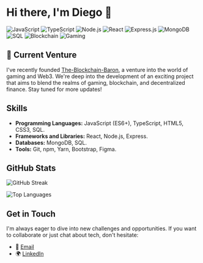 # Hi there, I'm Diego 👋

![JavaScript](https://img.shields.io/badge/JavaScript-F7DF1E?style=for-the-badge&logo=javascript&logoColor=black)
![TypeScript](https://img.shields.io/badge/TypeScript-007ACC?style=for-the-badge&logo=typescript&logoColor=white)
![Node.js](https://img.shields.io/badge/Node.js-339933?style=for-the-badge&logo=node.js&logoColor=white)
![React](https://img.shields.io/badge/React-20232A?style=for-the-badge&logo=react&logoColor=61DAFB)
![Express.js](https://img.shields.io/badge/Express.js-404D59?style=for-the-badge)
![MongoDB](https://img.shields.io/badge/MongoDB-4EA94B?style=for-the-badge&logo=mongodb&logoColor=white)
![SQL](https://img.shields.io/badge/MySQL-4479A1?style=for-the-badge&logo=mysql&logoColor=white)
![Blockchain](https://img.shields.io/badge/Blockchain-121D33?style=for-the-badge)
![Gaming](https://img.shields.io/badge/Gaming-890E8B?style=for-the-badge)

## 🚀 Current Venture
I've recently founded [The-Blockchain-Baron](https://github.com/Blockchain-Baron), a venture into the world of gaming and Web3. We're deep into the development of an exciting project that aims to blend the realms of gaming, blockchain, and decentralized finance. Stay tuned for more updates!

## Skills
* **Programming Languages:** JavaScript (ES6+), TypeScript, HTML5, CSS3, SQL.
* **Frameworks and Libraries:** React, Node.js, Express.
* **Databases:** MongoDB, SQL.
* **Tools:** Git, npm, Yarn, Bootstrap, Figma.

## GitHub Stats

![GitHub Streak](https://github-readme-streak-stats.herokuapp.com/?user=xDiegoDev&theme=dark)

![Top Languages](https://github-readme-stats.vercel.app/api/top-langs/?username=xDiegoDev&layout=compact)

## Get in Touch
I'm always eager to dive into new challenges and opportunities. If you want to collaborate or just chat about tech, don't hesitate:

* 📧 [Email](mailto:diego.prieto.dev@gmail.com)
* 🌍 [LinkedIn](https://www.linkedin.com/in/diego-prieto-%C3%AD%C3%B1iguez-925738239/)


